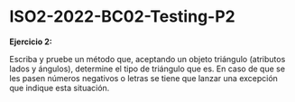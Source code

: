 # ISO2-2022-BC02-Testing-P2

**Ejercicio 2:**

Escriba y pruebe un método que, aceptando un objeto triángulo (atributos lados y ángulos),
determine el tipo de triángulo que es. En caso de que se les pasen números negativos o letras
se tiene que lanzar una excepción que indique esta situación. 
